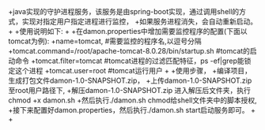 +java实现的守护进程服务，该服务是由spring-boot实现，通过调用shell的方式，实现对指定用户指定进程进行监控，
 +如果服务进程消失，会自动重新启动。
 +
 +使用说明如下:
 +
 +在damon.properties中增加需要监控程序的配置(下面以tomcat为例):
 +name=tomcat,                                              #需要监控的程序名,以逗号分隔
 +tomcat.command=/root/apache-tomcat-8.0.28/bin/startup.sh  #tomcat的启动命令
 +tomcat.filter=tomcat                                      #tomcat进程的过滤匹配特征，ps -ef|grep能锁定这个进程
 +tomcat.user=root                                          #tomcat运行用户
 +
 +使用步骤，
 +编译项目，生成打包文件damon-1.0-SNAPSHOT.zip，
 +上传damon-1.0-SNAPSHOT.zip至root用户路径下,
 +解压damon-1.0-SNAPSHOT.zip 进入解压后文件夹，执行chmod +x damon.sh
 +然后执行./damon.sh chmod给shell文件夹中的脚本授权,
 +接下来配置好damon.properties，然后执行./damon.sh start启动服务即可。
 +
 +
